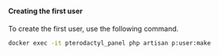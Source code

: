 # 


#### Creating the first user

To create the first user, use the following command. 
```bash
docker exec -it pterodactyl_panel php artisan p:user:make
```